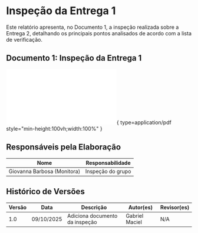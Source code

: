 # Inspeção da Entrega 1

Este relatório apresenta, no Documento 1, a inspeção realizada sobre a Entrega 2, detalhando os principais pontos analisados de acordo com a lista de verificação.

## Documento 1: Inspeção da Entrega 1

![Documento de Inspeção](./pdfs/inspec_02.pdf){ type=application/pdf style="min-height:100vh;width:100%" }

## Responsáveis pela Elaboração

| Nome            | Responsabilidade              |
|-----------------|-------------------------------|
| Giovanna Barbosa (Monitora) | Inspeção do grupo |

##  Histórico de Versões

| Versão | Data       | Descrição                                           | Autor(es)       | Revisor(es) |
|--------|------------|-----------------------------------------------------|-----------------|-------------|
| 1.0    | 09/10/2025 | Adiciona documento da inspeção | Gabriel Maciel | N/A |
